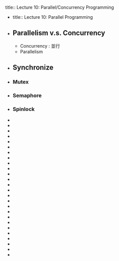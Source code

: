 title:: Lecture 10: Parallel/Concurrency Programming

- title:: Lecture 10: Parallel Programming
- ## Parallelism v.s. Concurrency
	- Concurrency : 並行
	- Parallelism
- ## Synchronize
- ### Mutex
- ### Semaphore
- ### Spinlock
-
-
-
-
-
-
-
-
-
-
-
-
-
-
-
-
-
-
-
-
-
-
-
-
-
-